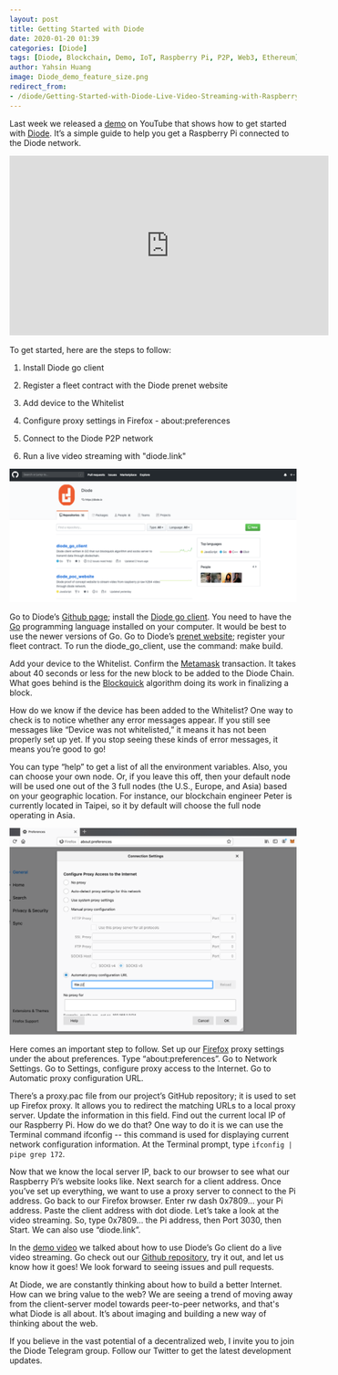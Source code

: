 ```yaml
---
layout: post
title: Getting Started with Diode
date: 2020-01-20 01:39
categories: [Diode]
tags: [Diode, Blockchain, Demo, IoT, Raspberry Pi, P2P, Web3, Ethereum]
author: Yahsin Huang
image: Diode_demo_feature_size.png
redirect_from:
- /diode/Getting-Started-with-Diode-Live-Video-Streaming-with-Raspberry-Pi-20020/
---
```


Last week we released a [demo](https://youtu.be/Zibg-6CClc4) on YouTube that shows how to get started with [Diode](https://github.com/diodechain). It’s a simple guide to help you get a Raspberry Pi connected to the Diode network.

<iframe width="560" height="315" src="https://www.youtube.com/embed/Zibg-6CClc4" frameborder="0" allow="accelerometer; autoplay; encrypted-media; gyroscope; picture-in-picture" allowfullscreen></iframe>

To get started, here are the steps to follow:

1. Install Diode go client

2. Register a fleet contract with the Diode prenet website

3. Add device to the Whitelist

4. Configure proxy settings in Firefox - about:preferences

5. Connect to the Diode P2P network

6. Run a live video streaming with "diode.link"

![](../assets/img/blog/Diode_demo_00.png)

Go to Diode’s [Github page](https://github.com/diodechain); install the [Diode go client](https://github.com/diodechain/diode_go_client). You need to have the [Go](https://golang.org/) programming language installed on your computer. It would be best to use the newer versions of Go. Go to Diode’s [prenet website](/prenet/); register your fleet contract. To run the diode_go_client, use the command: make build.

Add your device to the Whitelist. Confirm the [Metamask](https://metamask.io/) transaction. It takes about 40 seconds or less for the new block to be added to the Diode Chain. What goes behind is the [Blockquick](https://eprint.iacr.org/2019/579.pdf) algorithm doing its work in finalizing a block.

How do we know if the device has been added to the Whitelist? One way to check is to notice whether any error messages appear. If you still see messages like “Device was not whitelisted,” it means it has not been properly set up yet. If you stop seeing these kinds of error messages, it means you’re good to go!

You can type “help” to get a list of all the environment variables. Also, you can choose your own node. Or, if you leave this off, then your default node will be used one out of the 3 full nodes (the U.S., Europe, and Asia) based on your geographic location. For instance, our blockchain engineer Peter is currently located in Taipei, so it by default will choose the full node operating in Asia.

![](../assets/img/blog/Diode_demo_firefox.png)

Here comes an important step to follow. Set up our [Firefox](https://www.mozilla.org/) proxy settings under the about preferences. Type “about:preferences”. Go to Network Settings. Go to Settings, configure proxy access to the Internet. Go to Automatic proxy configuration URL. 

There’s a proxy.pac file from our project’s GitHub repository; it is used to set up Firefox proxy. It allows you to redirect the matching URLs to a local proxy server. Update the information in this field. Find out the current local IP of our Raspberry Pi. How do we do that? One way to do it is we can use the Terminal command ifconfig -- this command is used for displaying current network configuration information. At the Terminal prompt, type `ifconfig | pipe grep 172`.

Now that we know the local server IP, back to our browser to see what our Raspberry Pi’s website looks like. Next search for a client address. Once you’ve set up everything, we want to use a proxy server to connect to the Pi address. Go back to our Firefox browser. Enter rw dash 0x7809… your Pi address. Paste the client address with dot diode. Let’s take a look at the video streaming. So, type 0x7809… the Pi address, then Port 3030, then Start. We can also use “diode.link”. 

In the [demo video](https://youtu.be/Zibg-6CClc4) we talked about how to use Diode’s Go client do a live video streaming. Go check out our [Github repository](https://github.com/diodechain), try it out, and let us know how it goes! We look forward to seeing issues and pull requests.

At Diode, we are constantly thinking about how to build a better Internet. How can we bring value to the web? We are seeing a trend of moving away from the client-server model towards peer-to-peer networks, and that's what Diode is all about. It’s about imaging and building a new way of thinking about the web. 

If you believe in the vast potential of a decentralized web, I invite you to join the Diode Telegram group. Follow our Twitter to get the latest development updates.